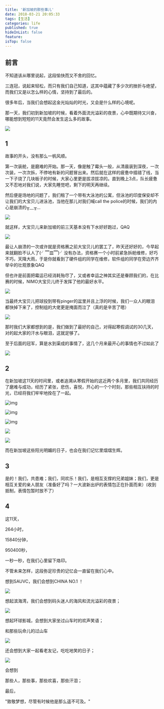 ```yaml
---
title: '新加坡的那些事儿'
date: 2018-03-21 20:05:33
tags: [生活]
categories: life
published: true
hideInList: false
feature: 
isTop: false
---
```

## 前言

不知道该从哪里说起，这段愉快而又不舍的回忆。

三连冠，说起来轻松，而只有我们自己知道，这其中蕴藏了多少次的挫折与绝望，而我们又是以怎么样的心情，坚持到了最后的。

很多年后，当我们会想起这金光灿灿的时光，又会是什么样的心境呢。

<!-- more -->

那一天，我们初到新加坡的时候，看着外面流光溢彩的夜景，心中既期待又兴奋，哪能想到短短的11天竟然会发生这么多的故事。

![](https://blog-1251782526.cos.ap-shanghai.myqcloud.com/007S8ZIlly1ggryuoevbgj30hs0dct98.jpg)

## 1

故事的开头，没有那么一帆风顺。

第一次装舱，是磨难的开始。那一天，像是触了霉头一般，从清晨装到深夜，一次次装，一次次拆，不停地有新的问题冒出来。然后就在这样的疲惫中插错了线，当一下子烧了几块板子的时候，大家心里更是拔凉拔凉的。直到晚上3点，队长疲惫又不忍地对我们说，大家先睡觉吧，剩下的明天再继续。

然后便是场地的问题了，我们租了一个带有大泳池的公寓，但泳池的印度保安却不让我们的大宝贝儿进泳池，当他在那儿对我们喊call the police的时候，我们的内心是崩溃的╥﹏╥…

![](%E6%96%B0%E5%8A%A0%E5%9D%A1%E7%9A%84%E9%82%A3%E4%BA%9B%E4%BA%8B%E5%84%BF.assets/007S8ZIlly1ggryvjigyqj30ck0cnq39.jpg)

就这样，大宝贝儿来新加坡的前三天基本没有下水好好跑过，QAQ

![](%E6%96%B0%E5%8A%A0%E5%9D%A1%E7%9A%84%E9%82%A3%E4%BA%9B%E4%BA%8B%E5%84%BF.assets/007S8ZIlly1ggryvqgelmj30hs0bvt9q.jpg)

最让人崩溃的一次或许就是资格赛之前大宝贝儿的罢工了，昨天还好好的，今早起来就翻脸不认人了(╯▔皿▔)╯没有办法，资格赛一个小时前紧急拆舱维修，好巧不巧，天降大雨，于是你就看到了硬件组的同学在维修，软件组的同学在旁边齐齐举伞的壮观景象QAQ

但也许是前面把霉运已经消耗殆尽了，又或者幸运之神其实还是眷顾我们的，在比赛的时候，NIMO大宝贝儿终于发挥了他的最好水平。

![](%E6%96%B0%E5%8A%A0%E5%9D%A1%E7%9A%84%E9%82%A3%E4%BA%9B%E4%BA%8B%E5%84%BF.assets/007S8ZIlly1ggryw3vqe0g30fs08wx6p.gif)

当最终大宝贝儿把球投到带有pinger的盆里并且上浮的时候，我们一众人的眼泪都快掉下来了，控制组的大佬更是掩面而泣了（真的是辛苦了嗯）

![](%E6%96%B0%E5%8A%A0%E5%9D%A1%E7%9A%84%E9%82%A3%E4%BA%9B%E4%BA%8B%E5%84%BF.assets/007S8ZIlly1ggrywasg1mg308w0fsb29.gif)

那时我们大家都想到的是，我们做到了最好的自己，对得起寒假调试的30几天，对的起大家的汗水与眼泪，这就足够了。

至于后面的冠军，算是水到渠成的事情了，这几个月来最开心的事情也不过如此了

![](%E6%96%B0%E5%8A%A0%E5%9D%A1%E7%9A%84%E9%82%A3%E4%BA%9B%E4%BA%8B%E5%84%BF.assets/007S8ZIlly1ggrywi4fu7j30hs0c9jsh.jpg)

## 2

在新加坡这11天的时间里，或者追溯从寒假开始的这近两个多月里，我们共同经历了磨难与成功，经历了紧张，悲伤，喜悦，开心的一个个时刻，那些相互扶持的时光，已经将我们牢牢地拴在了一起。

![img](%E6%96%B0%E5%8A%A0%E5%9D%A1%E7%9A%84%E9%82%A3%E4%BA%9B%E4%BA%8B%E5%84%BF.assets/007S8ZIlly1ggryx5o43tj30hs0bvjs0.jpg)

![img](%E6%96%B0%E5%8A%A0%E5%9D%A1%E7%9A%84%E9%82%A3%E4%BA%9B%E4%BA%8B%E5%84%BF.assets/007S8ZIlly1ggryxn0qfhj30hs0dc0uf.jpg)



![img](%E6%96%B0%E5%8A%A0%E5%9D%A1%E7%9A%84%E9%82%A3%E4%BA%9B%E4%BA%8B%E5%84%BF.assets/007S8ZIlly1ggryy3h3nej30hs0bvab4.jpg)

![](%E6%96%B0%E5%8A%A0%E5%9D%A1%E7%9A%84%E9%82%A3%E4%BA%9B%E4%BA%8B%E5%84%BF.assets/007S8ZIlly1ggrz2eacehj30hs0bvt9r.jpg)

![](%E6%96%B0%E5%8A%A0%E5%9D%A1%E7%9A%84%E9%82%A3%E4%BA%9B%E4%BA%8B%E5%84%BF.assets/007S8ZIlly1ggrz2mp0pwj30hs0bvdgl.jpg)

而在新加坡这些阳光明媚的日子，也会在我们记忆里熠熠生辉。

## 3


是的！我们，共患难；我们，同欢乐！我们，是相互支撑的兄弟姐妹；我们，更是相互关爱的亲人朋友（准备好了吗？一大波新出炉的表情包正在扑面而来）(收到抵制，表情包暂时放不了）


## 4


这11天，

264小时，

15840分钟，

950400秒，

一秒一秒，在我们心里留下烙印。

不管未来怎样，这段弥足珍贵的记忆会一直留在我们心中。



想到SAUVC，我们会想到CHINA NO.1 ！

![](%E6%96%B0%E5%8A%A0%E5%9D%A1%E7%9A%84%E9%82%A3%E4%BA%9B%E4%BA%8B%E5%84%BF.assets/007S8ZIlly1ggrz24fvfqj30hs0bv0tu.jpg)

想起滨海湾，我们会想到码头迷人的海风和流光溢彩的夜景；

![](%E6%96%B0%E5%8A%A0%E5%9D%A1%E7%9A%84%E9%82%A3%E4%BA%9B%E4%BA%8B%E5%84%BF.assets/007S8ZIlly1ggrz1fythrj30hs0dc3zg.jpg)

想起环球影城，会想到大家坐过山车时的欢声笑语；

和那些玩命儿的过山车

![](%E6%96%B0%E5%8A%A0%E5%9D%A1%E7%9A%84%E9%82%A3%E4%BA%9B%E4%BA%8B%E5%84%BF.assets/007S8ZIlly1ggrz1qu5w8j30hs0dcgna.jpg)

还会想到大家一起看老友记，吃吃地笑的日子；

![](%E6%96%B0%E5%8A%A0%E5%9D%A1%E7%9A%84%E9%82%A3%E4%BA%9B%E4%BA%8B%E5%84%BF.assets/007S8ZIlly1ggrz7h307ej30tm0m842k.jpg)

会想到

那些人，那些事，那些欢喜，那些汗泪；



最后，

"致敬梦想，尽管有时候他是那么遥不可及。"